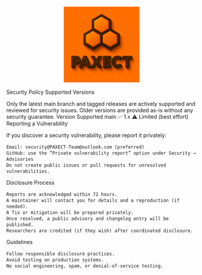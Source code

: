 <p align="center">
  <img src="ChatGPT%20Image%202%20okt%202025%2C%2022_33_51.png" alt="PAXECT logo" width="200"/>
</p>

Security Policy
Supported Versions

Only the latest main branch and tagged releases are actively supported and reviewed for security issues.
Older versions are provided as-is without any security guarantee.
Version 	Supported
main 	✅
1.x 	⚠️ Limited (best effort)
Reporting a Vulnerability

If you discover a security vulnerability, please report it privately:

    Email: security@PAXECT-Team@outlook.com (preferred)
    GitHub: use the “Private vulnerability report” option under Security → Advisories
    Do not create public issues or pull requests for unresolved vulnerabilities.

Disclosure Process

    Reports are acknowledged within 72 hours.
    A maintainer will contact you for details and a reproduction (if needed).
    A fix or mitigation will be prepared privately.
    Once resolved, a public advisory and changelog entry will be published.
    Researchers are credited (if they wish) after coordinated disclosure.

Guidelines

    Follow responsible disclosure practices.
    Avoid testing on production systems.
    No social engineering, spam, or denial-of-service testing.

